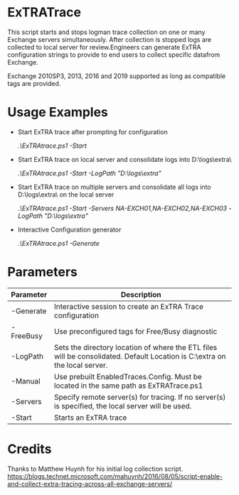 # ExTRATrace
This script starts and stops logman trace collection on one or many Exchange servers simultaneously. After collection is stopped logs are collected to local server for review.Engineers can generate ExTRA configuration strings to provide to end users to collect specific datafrom Exchange.

Exchange 2010SP3, 2013, 2016 and 2019 supported as long as compatible tags are provided.

# Usage Examples

  - Start ExTRA trace after prompting for configuration
 
    *.\ExTRAtrace.ps1 -Start*

  - Start ExTRA trace on local server and consolidate logs into D:\logs\extra\
 
    *.\ExTRAtrace.ps1 -Start -LogPath "D:\logs\extra\"*

  - Start ExTRA trace on multiple servers and consolidate all logs into D:\logs\extra\ on the local server
 
    *.\ExTRAtrace.ps1 -Start -Servers NA-EXCH01,NA-EXCH02,NA-EXCH03 -LogPath "D:\logs\extra\"*

  - Interactive Configuration generator
 
    *.\ExTRAtrace.ps1 -Generate*

# Parameters

Parameter | Description
--------- | -----------
-Generate | Interactive session to create an ExTRA Trace configuration 
-FreeBusy | Use preconfigured tags for Free/Busy diagnostic
-LogPath | Sets the directory location of where the ETL files will be consolidated. Default Location is C:\extra on the local server.
-Manual | Use prebuilt EnabledTraces.Config. Must be located in the same path as ExTRATrace.ps1
-Servers | Specify remote server(s) for tracing.  If no server(s) is specified, the local server will be used.
-Start | Starts an ExTRA trace

# Credits

Thanks to Matthew Huynh for his initial log collection script.
https://blogs.technet.microsoft.com/mahuynh/2016/08/05/script-enable-and-collect-extra-tracing-across-all-exchange-servers/

